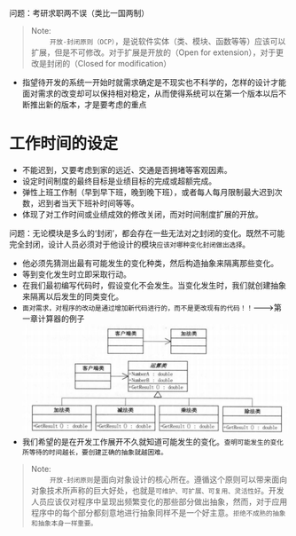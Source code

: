 问题：考研求职两不误（类比一国两制）  
>Note:  
>$\quad\quad$`开放-封闭原则（OCP）`，是说软件实体（类、模块、函数等等）应该可以扩展，但是不可修改。对于扩展是开放的（Open for extension），对于更改是封闭的（Closed for modification）

- 指望待开发的系统一开始时就需求确定是不现实也不科学的，怎样的设计才能面对需求的改变却可以保持相对稳定，从而使得系统可以在第一个版本以后不断推出新的版本，才是要考虑的重点  

# 工作时间的设定
- 不能迟到，又要考虑到家的远近、交通是否拥堵等客观因素。
- 设定时间制度的最终目标是业绩目标的完成或超额完成。
- 弹性上班工作制（早到早下班，晚到晚下班），或者每人每月限制最大迟到次数，迟到者当天下班补时间等等。
- 体现了对工作时间或业绩成效的修改关闭，而对时间制度扩展的开放。

问题：无论模块是多么的‘封闭’，都会存在一些无法对之封闭的变化。既然不可能完全封闭，设计人员必须对于他设计的模块`应该对哪种变化封闭做出选择`。
- 他必须先猜测出最有可能发生的变化种类，然后构造抽象来隔离那些变化。
- 等到变化发生时立即采取行动。
- 在我们最初编写代码时，假设变化不会发生。当变化发生时，我们就创建抽象来隔离以后发生的同类变化。
- `面对需求，对程序的改动是通过增加新代码进行的，而不是更改现有的代码！！`--->第一章计算器的例子
![](./pics/4-1.png)  
- 我们希望的是在开发工作展开不久就知道可能发生的变化。`查明可能发生的变化所等待的时间越长，要创建正确的抽象就越困难。`
>Note:  
>$\quad\quad$`开放-封闭原则`是面向对象设计的核心所在。遵循这个原则可以带来面向对象技术所声称的巨大好处，也就是`可维护、可扩展、可复用、灵活性好`。开发人员应该仅对程序中呈现出频繁变化的那些部分做出抽象，然而，对于应用程序中的每个部分都刻意地进行抽象同样不是一个好主意。`拒绝不成熟的抽象和抽象本身一样重要。`